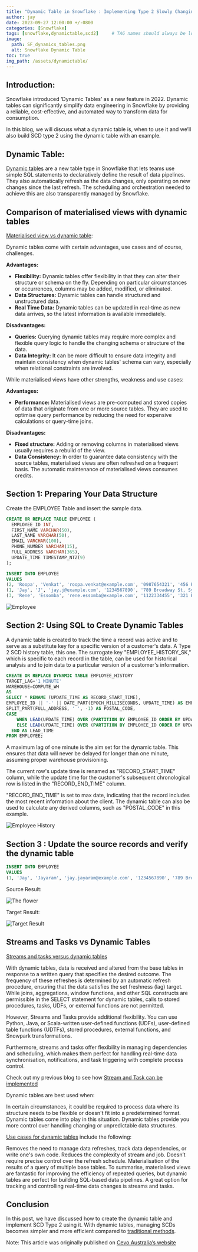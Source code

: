 ```yaml
---
title: "Dynamic Table in Snowflake : Implementing Type 2 Slowly Changing Dimensions (SCD) with Flexibility and Efficiency"
author: jay
date: 2023-09-27 12:00:00 +/-0800
categories: [Snowflake]
tags: [snowflake,dynamictable,scd2]     # TAG names should always be lowercase
image:
  path: SF_dynamics_tables.png
  alt: Snowflake Dynamic Table
toc: true
img_path: /assets/dynamictable/
---
```



## Introduction:

Snowflake introduced ‘Dynamic Tables’ as a new feature in 2022. Dynamic tables can significantly simplify data engineering in Snowflake by providing a reliable, cost-effective, and automated way to transform data for consumption.

In this blog, we will discuss what a dynamic table is, when to use it and we’ll also build SCD type 2 using the dynamic table with an example.

## Dynamic Table:

[Dynamic tables](https://docs.snowflake.com/en/user-guide/dynamic-tables-about) are a new table type in Snowflake that lets teams use simple SQL statements to declaratively define the result of data pipelines. They also automatically refresh as the data changes, only operating on new changes since the last refresh. The scheduling and orchestration needed to achieve this are also transparently managed by Snowflake.

## Comparison of materialised views with dynamic tables
[Materialised view vs dynamic table](https://docs.snowflake.com/en/user-guide/dynamic-tables-comparison#dynamic-tables-compared-to-materialized-views):

Dynamic tables come with certain advantages, use cases and of course, challenges.

**Advantages:**
-  **Flexibility:** Dynamic tables offer flexibility in that they can alter their structure or schema on the fly. Depending on particular circumstances or occurrences, columns may be added, modified, or eliminated.
-  **Data Structures:** Dynamic tables can handle structured and unstructured data.
-  **Real Time Data:** Dynamic tables can be updated in real-time as new data arrives, so the latest information is available immediately.

**Disadvantages:**

- **Queries:** Querying dynamic tables may require more complex and flexible query logic to handle the changing schema or structure of the data.
- **Data Integrity:** It can be more difficult to ensure data integrity and maintain consistency when dynamic tables' schema can vary, especially when relational constraints are involved.

While materialised views have other strengths, weakness and use cases:

**Advantages:**

- **Performance:** Materialised views are pre-computed and stored copies of data that originate from one or more source tables. They are used to optimise query performance by reducing the need for expensive calculations or query-time joins.

**Disadvantages:**

- **Fixed structure:** Adding or removing columns in materialised views usually requires a rebuild of the view.
- **Data Consistency:** In order to guarantee data consistency with the source tables, materialised views are often refreshed on a frequent basis. The automatic maintenance of materialised views consumes credits.





## Section 1: Preparing Your Data Structure


Create the EMPLOYEE Table and insert the sample data.

```sql
CREATE OR REPLACE TABLE EMPLOYEE (
  EMPLOYEE_ID INT,
  FIRST_NAME VARCHAR(50),
  LAST_NAME VARCHAR(50),
  EMAIL VARCHAR(100),
  PHONE_NUMBER VARCHAR(15),
  FULL_ADDRESS VARCHAR(365),
  UPDATE_TIME TIMESTAMP_NTZ(9)
);
```


```sql
INSERT INTO EMPLOYEE
VALUES
(2, 'Roopa', 'Venkat', 'roopa.venkat@example.com', '0987654321', '456 Pine St, Sydney, NSW, 2170', '2023-05-25 10:00:00'),
(1, 'Jay', 'J', 'jay.j@example.com', '1234567890', '789 Broadway St, Sydney, NSW, 2145', '2023-05-25 11:00:00'),
(3, 'Rene', 'Essomba', 'rene.essomba@example.com', '1122334455', '321 Elm St, NSW, 2150', '2023-05-25 12:00:00');

```


![Employee](section1.png)


## Section 2: Using SQL to Create Dynamic Tables

A dynamic table is created to track the time a record was active and to serve as a substitute key for a specific version of a customer's data. A Type 2 SCD history table, this one. The surrogate key "EMPLOYEE_HISTORY_SK," which is specific to each record in the table, can be used for historical analysis and to join data to a particular version of a customer's information.

```sql
CREATE OR REPLACE DYNAMIC TABLE EMPLOYEE_HISTORY
TARGET_LAG='1 MINUTE'
WAREHOUSE=COMPUTE_WH
AS
SELECT * RENAME (UPDATE_TIME AS RECORD_START_TIME),
EMPLOYEE_ID || '-' || DATE_PART(EPOCH_MILLISECONDS, UPDATE_TIME) AS EMPLOYEE_HISTORY_SK,
SPLIT_PART(FULL_ADDRESS, ' ', -1) AS POSTAL_CODE, 
CASE
    WHEN LEAD(UPDATE_TIME) OVER (PARTITION BY EMPLOYEE_ID ORDER BY UPDATE_TIME ASC) IS NULL THEN '9999-12-31 12:00:00' -- Replace with a valid NULL date representation in your database
    ELSE LEAD(UPDATE_TIME) OVER (PARTITION BY EMPLOYEE_ID ORDER BY UPDATE_TIME ASC)
  END AS LEAD_TIME
FROM EMPLOYEE;
```


A maximum lag of one minute is the aim set for the dynamic table. This ensures that data will never be delayed for longer than one minute, assuming proper warehouse provisioning.

The current row's update time is renamed as "RECORD_START_TIME" column, while the update time for the customer's subsequent chronological row is listed in the "RECORD_END_TIME" column.

"RECORD_END_TIME" is set to max date, indicating that the record includes the most recent information about the client. The dynamic table can also be used to calculate any derived columns, such as "POSTAL_CODE" in this example.


![Employee History](section2.png)


## Section 3 : Update the source records and verify the dynamic table

```sql
INSERT INTO EMPLOYEE
VALUES
(1, 'Jay', 'Jayaram', 'jay.jayaram@example.com', '1234567890', '789 Broadway St, Sydney, NSW, 2160', '2023-05-25 15:00:00')
```


Source Result:


![The flower](sourceresult.png)

Target Result:


![Target Result](targetresult.png)




## Streams and Tasks vs Dynamic Tables
[Streams and tasks versus dynamic tables](https://docs.snowflake.com/en/user-guide/dynamic-tables-comparison)

With dynamic tables, data is received and altered from the base tables in response to a written query that specifies the desired outcome. The frequency of these refreshes is determined by an automatic refresh procedure, ensuring that the data satisfies the set freshness (lag) target. While joins, aggregations, window functions, and other SQL constructs are permissible in the SELECT statement for dynamic tables, calls to stored procedures, tasks, UDFs, or external functions are not permitted.

However, Streams and Tasks provide additional flexibility. You can use Python, Java, or Scala-written user-defined functions (UDFs), user-defined table functions (UDTFs), stored procedures, external functions, and Snowpark transformations. 

Furthermore, streams and tasks offer flexibility in managing dependencies and scheduling, which makes them perfect for handling real-time data synchronisation, notifications, and task triggering with complete process control.

Check out my previous blog to see how [Stream and Task can be implemented](https://jayaananthdevops.github.io/posts/snowpipe/)

Dynamic tables are best used when:

In certain circumstances, it could be required to process data where its structure needs to be flexible or doesn't fit into a predetermined format. Dynamic tables come into play in this situation. Dynamic tables provide you more control over handling changing or unpredictable data structures.

[Use cases for dynamic tables](https://docs.snowflake.com/en/user-guide/dynamic-tables-about#when-to-use-dynamic-tables) include the following:

Removes the need to manage data refreshes, track data dependencies, or write one's own code.
Reduces the complexity of stream and job.
Doesn’t require precise control over the refresh schedule.
Materialisation of the results of a query of multiple base tables.
To summarise, materialised views are fantastic for improving the efficiency of repeated queries, but dynamic tables are perfect for building SQL-based data pipelines. A great option for tracking and controlling real-time data changes is streams and tasks.


## Conclusion

In this post, we have discussed how to create the dynamic table and implement SCD Type 2 using it. With dynamic tables, managing SCDs becomes simpler and more efficient compared to [traditional methods](https://community.snowflake.com/s/article/Building-a-Type-2-Slowly-Changing-Dimension-in-Snowflake-Using-Streams-and-Tasks-Part-1).


Note: This article was originally published on [ Cevo Australia’s website ](https://cevo.com.au/post/dynamic-table-usage-in-snowflake-implementing-type-2-slowly-changing-dimensions-scd-with-flexibility-and-efficiency/)